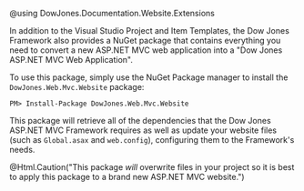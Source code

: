 @using DowJones.Documentation.Website.Extensions

In addition to the Visual Studio Project and Item Templates, the Dow Jones Framework also provides a NuGet package that contains everything you need to convert a new ASP.NET MVC web application into a "Dow Jones ASP.NET MVC Web Application".

To use this package, simply use the NuGet Package manager to install the `DowJones.Web.Mvc.Website` package:

<div class="nuget-badge">
    <p>
        <code>PM&gt; Install-Package DowJones.Web.Mvc.Website</code>
	</p>
</div>

This package will retrieve all of the dependencies that the Dow Jones ASP.NET MVC Framework requires as well as update your website files (such as `Global.asax` and `web.config`), configuring them to the Framework's needs.

@Html.Caution("This package <em>will</em> overwrite files in your project so it is best to apply this package to a brand new ASP.NET MVC website.")